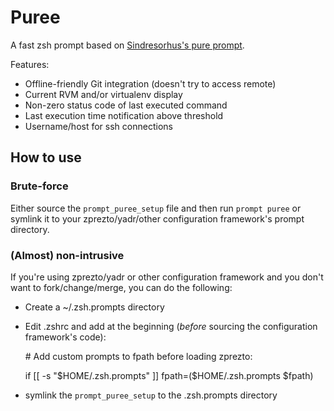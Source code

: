 # Puree

A fast zsh prompt based on [Sindresorhus's pure prompt](https://github.com/sindresorhus/pure).

Features:

* Offline-friendly Git integration (doesn't try to access remote)
* Current RVM and/or virtualenv display
* Non-zero status code of last executed command
* Last execution time notification above threshold
* Username/host for ssh connections

## How to use

### Brute-force

Either source the `prompt_puree_setup` file and then run `prompt puree` or symlink it to your zprezto/yadr/other
configuration framework's prompt directory.

### (Almost) non-intrusive
If you're using zprezto/yadr or other configuration framework and you don't want to fork/change/merge, you can do the
following:

* Create a ~/.zsh.prompts directory
* Edit .zshrc and add at the beginning (_before_ sourcing the configuration framework's code):

    \# Add custom prompts to fpath before loading zprezto:

    if [[ -s "$HOME/.zsh.prompts" ]] fpath=($HOME/.zsh.prompts $fpath)

* symlink the `prompt_puree_setup` to the .zsh.prompts directory